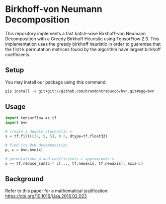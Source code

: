 # Birkhoff-von Neumann Decomposition

This repository implements a fast batch-wise Birkhoff-von Neumann Decomposition with a Greedy Birkhoff Heuristic using TensorFlow 2.3. This implementation uses the greedy birkhoff heuristic in order to guarentee that the first k permutation matrices found by the algorithm have largest birkhoff coefficients. 

## Setup

You may install our package using this command.

```bash
pip install -e git+git://github.com/brandontrabucco/bvn.git#egg=bvn
```

## Usage

```python
import tensorflow as tf
import bvn

# create a doubly stochastic x
x = tf.fill([32, 5, 5], 0.2, dtype=tf.float32)

# find its BvN decomposition
p, c = bvn.bvn(x)

# permutations p and coefficients c approximate x
x == tf.reduce_sum(p * c[..., tf.newaxis, tf.newaxis], axis=1)
```

## Background

Refer to this paper for a mathematical justification: https://doi.org/10.1016/j.laa.2016.02.023
